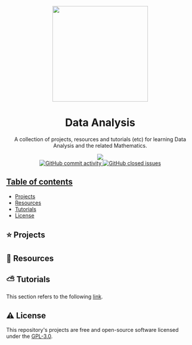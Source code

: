 <p align="center">
  <img width="auto" height="256px" src="https://user-images.githubusercontent.com/34566999/235927994-fd6c50f2-5436-4cdf-b071-081beff3745e.png">
</p>

<h1 align="center">Data Analysis</h1>

<p align="center">
    A collection of projects, resources and tutorials (etc) for learning Data Analysis and the related Mathematics.
</p>

<p align="center">
    <a title="License GNU" href="https://github.com/enfycius/Data-Analysis/blob/main/LICENSE"><img src="https://img.shields.io/badge/license-GPL v3-blue?style=flat-square"> <br>
    <img alt="GitHub commit activity" src="https://img.shields.io/github/commit-activity/m/enfycius/Data-Analysis"/>
    <img alt="GitHub closed issues" src="https://img.shields.io/github/issues-closed/enfycius/Data-Analysis"/>
</p>

## Table of contents

  * [Projects](#)
  * [Resources](#)
  * [Tutorials](#)
  * [License](#)

## :star: Projects

## :seedling: Resources

## :partly_sunny: Tutorials

This section refers to the following [link](https://enfycius.github.io/_enfycius/docs-cs/category/data-analysis).

## :warning: License

This repository's projects are free and open-source software licensed under the [GPL-3.0](https://github.com/enfycius/Data-Analysis/blob/master/LICENSE).